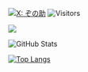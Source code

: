 [![X: ぞの助](https://img.shields.io/twitter/follow/maki_saki?style=social)](https://x.com/ZONOMAN100ZONO)
![Visitors](https://visitor-badge.glitch.me/badge?page_id=ZONO33LHD&left_color=gray&right_color=blue)

![](https://github-profile-summary-cards.vercel.app/api/cards/profile-details?username=ZONO33LHD&theme=vue)

![GitHub Stats](https://github-readme-stats.vercel.app/api?username=ZONO33LHD&show_icons=true)

[![Top Langs](https://github-readme-stats.vercel.app/api/top-langs/?username=ZONO33LHD&layout=compact&langs_count=6)](https://github.com/anuraghazra/github-readme-stats)
